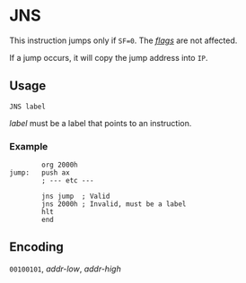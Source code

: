 # JNS

This instruction jumps only if `SF=0`. The [_flags_](../cpu#flags) are not affected.

If a jump occurs, it will copy the jump address into `IP`.

## Usage

```vonsim
JNS label
```

_label_ must be a label that points to an instruction.

### Example

```vonsim
        org 2000h
jump:   push ax
        ; --- etc ---

        jns jump  ; Valid
        jns 2000h ; Invalid, must be a label
        hlt
        end
```

## Encoding

`00100101`, _addr-low_, _addr-high_
